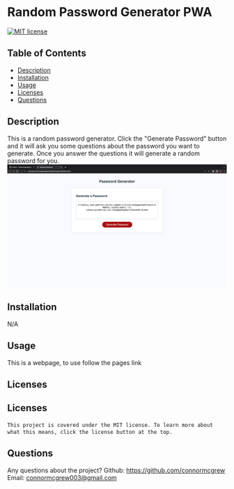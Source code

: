 # Random Password Generator PWA
  [![MIT license](https://img.shields.io/badge/License-MIT-yellow.svg)](https://lbesson.mit-license.org/)
  ## Table of Contents
  * [Description](#description)
  * [Installation](#installation)
  * [Usage](#usage)
  * [Licenses](#licenses)
  * [Questions](#questions)



  ## Description <a name="description"></a>
  This is a random password generator. Click the "Generate Password" button and it will ask you some questions about the password you want to generate. Once you answer the questions it will generate a random password for you.
  ![app](./develop/Assets/deployed_application.png)

## Installation <a name="installation"></a>
N/A
## Usage <a name="usage"></a>
This is a webpage, to use follow the pages link
## Licenses <a name="licenses"></a>
  ## Licenses
    This project is covered under the MIT license. To learn more about what this means, click the license button at the top.
## Questions <a name="questions"></a>
Any questions about the project?
Github: https://github.com/connormcgrew
Email: connormcgrew003@gmail.com
